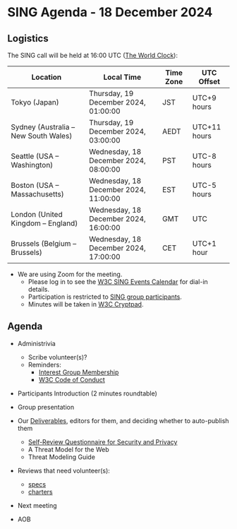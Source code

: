 # SING Agenda - 18 December 2024

## Logistics

The SING call will be held at 16:00 UTC ([The World Clock](https://www.timeanddate.com/worldclock/meetingdetails.html?year=2024&month=12&day=18&hour=16&min=0&sec=0&p1=248&p2=240&p3=234&p4=43&p5=136&p6=48)):

| Location                       | Local Time                             | Time Zone | UTC Offset     |
|--------------------------------|-----------------------------------------|-----------|----------------|
| Tokyo (Japan)                  | Thursday, 19 December 2024, 01:00:00    | JST       | UTC+9 hours    |
| Sydney (Australia – New South Wales) | Thursday, 19 December 2024, 03:00:00    | AEDT      | UTC+11 hours   |
| Seattle (USA – Washington)     | Wednesday, 18 December 2024, 08:00:00   | PST       | UTC-8 hours    |
| Boston (USA – Massachusetts)   | Wednesday, 18 December 2024, 11:00:00   | EST       | UTC-5 hours    |
| London (United Kingdom – England) | Wednesday, 18 December 2024, 16:00:00   | GMT       | UTC            |
| Brussels (Belgium – Brussels)  | Wednesday, 18 December 2024, 17:00:00   | CET       | UTC+1 hour     |


* We are using Zoom for the meeting.
    * Please log in to see the [W3C SING Events Calendar](https://www.w3.org/groups/ig/security/calendar/) for dial-in details. 
    * Participation is restricted to [SING group participants](https://www.w3.org/groups/wg/fedid/participants/).
    * Minutes will be taken in [W3C Cryptpad](https://cryptpad.w3ctag.org/code/#/2/code/edit/leSr20pEsKMVbXadjlhxJXX1/).


## Agenda

* Administrivia
  * Scribe volunteer(s)?
  * Reminders: 
     * [Interest Group Membership](https://www.w3.org/groups/ig/security/)
     * [W3C Code of Conduct](https://www.w3.org/policies/code-of-conduct/)

* Participants Introduction (2 minutes roundtable)
* Group presentation
* Our [Deliverables](https://www.w3.org/2024/11/security-ig-charter.html#deliverables), editors for them, and deciding whether to auto-publish them
  * [Self-Review Questionnaire for Security and Privacy](https://www.w3.org/TR/security-privacy-questionnaire/)
  * A Threat Model for the Web
  * Threat Modeling Guide
* Reviews that need volunteer(s):
   * [specs](https://github.com/w3c/security-request/issues?q=is%3Aissue+is%3Aopen+no%3Aassignee+)
   * [charters](https://github.com/w3c/strategy/issues?q=is%3Aissue+is%3Aopen+label%3A%22Horizontal+review+requested%22++-label%3A%22Security+review+completed%22+-label%3ACouncil)
* Next meeting

* AOB
 
